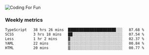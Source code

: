 ![Coding For Fun](https://glitch-art.vercel.app/api/simple?word=<Rise%20/>)

### Weekly metrics

<!--START_SECTION:waka-->

```txt
TypeScript   38 hrs 26 mins  ██████████████████████░░░   87.68 %
SCSS         3 hrs 18 mins   ██░░░░░░░░░░░░░░░░░░░░░░░   07.54 %
Less         1 hr 2 mins     ▓░░░░░░░░░░░░░░░░░░░░░░░░   02.37 %
YAML         22 mins         ▒░░░░░░░░░░░░░░░░░░░░░░░░   00.84 %
HTML         20 mins         ▒░░░░░░░░░░░░░░░░░░░░░░░░   00.77 %
```

<!--END_SECTION:waka-->
